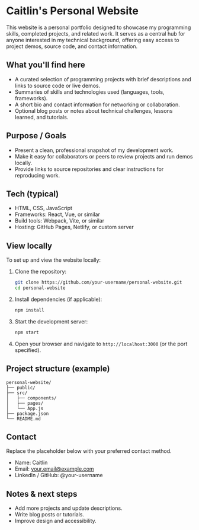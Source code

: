 # Caitlin's Personal Website

This website is a personal portfolio designed to showcase my programming skills, completed projects, and related work. It serves as a central hub for anyone interested in my technical background, offering easy access to project demos, source code, and contact information.

## What you'll find here

- A curated selection of programming projects with brief descriptions and links to source code or live demos.
- Summaries of skills and technologies used (languages, tools, frameworks).
- A short bio and contact information for networking or collaboration.
- Optional blog posts or notes about technical challenges, lessons learned, and tutorials.

## Purpose / Goals

- Present a clean, professional snapshot of my development work.
- Make it easy for collaborators or peers to review projects and run demos locally.
- Provide links to source repositories and clear instructions for reproducing work.

## Tech (typical)

- HTML, CSS, JavaScript
- Frameworks: React, Vue, or similar
- Build tools: Webpack, Vite, or similar
- Hosting: GitHub Pages, Netlify, or custom server

## View locally

To set up and view the website locally:

1. Clone the repository:
    ```bash
    git clone https://github.com/your-username/personal-website.git
    cd personal-website
    ```
2. Install dependencies (if applicable):
    ```bash
    npm install
    ```
3. Start the development server:
    ```bash
    npm start
    ```
4. Open your browser and navigate to `http://localhost:3000` (or the port specified).

## Project structure (example)

```
personal-website/
├── public/
├── src/
│   ├── components/
│   ├── pages/
│   └── App.js
├── package.json
└── README.md
```

## Contact

Replace the placeholder below with your preferred contact method.

- Name: Caitlin
- Email: your.email@example.com
- LinkedIn / GitHub: @your-username


## Notes & next steps

- Add more projects and update descriptions.
- Write blog posts or tutorials.
- Improve design and accessibility.

